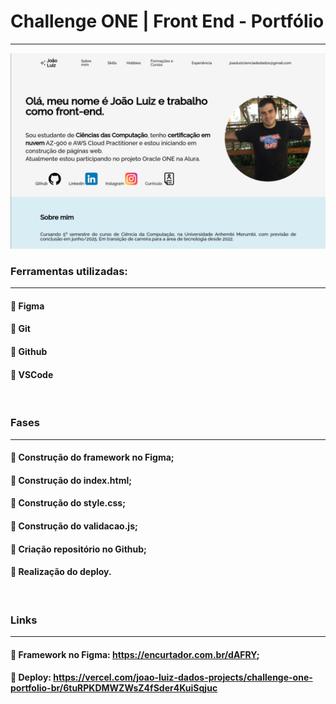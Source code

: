 # Challenge ONE | Front End - Portfólio
---

<p align="center" >
     <img width="600" heigth="600" src="https://github.com/joaoluizcienciadados/challenge-one-portfolio-br/blob/master/assets/tela%20inicial.png">
</p>

###  Ferramentas utilizadas:
---
#### 🔹 Figma
#### 🔹 Git
#### 🔹 Github
#### 🔹 VSCode

<br>

### Fases
---
#### 🔹 Construção do framework no Figma;
#### 🔹 Construção do index.html;
#### 🔹 Construção do style.css;
#### 🔹 Construção do validacao.js;
#### 🔹 Criação repositório no Github; 
#### 🔹 Realização do deploy.

<br>

### Links
---
#### 🔹 Framework no Figma: https://encurtador.com.br/dAFRY;
#### 🔹 Deploy: https://vercel.com/joao-luiz-dados-projects/challenge-one-portfolio-br/6tuRPKDMWZWsZ4fSder4KuiSqjuc

